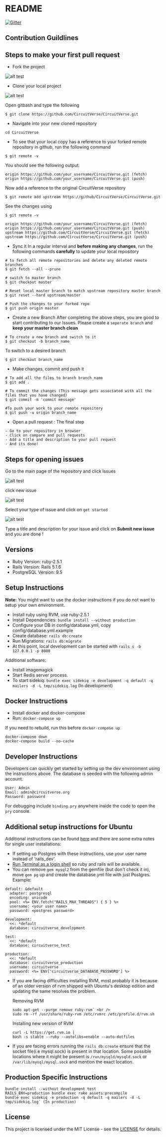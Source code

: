 # README

[![Gitter](https://badges.gitter.im/CircuitVerse/community.svg)](https://gitter.im/CircuitVerse/community?utm_source=badge&utm_medium=badge&utm_campaign=pr-badge)

## Contribution Guildlines
## Steps to make your first pull request
- Fork the project

![alt test](https://help.github.com/assets/images/help/repository/fork_button.jpg)

- Clone your local project

![alt test](https://help.github.com/assets/images/help/repository/https-url-clone.png)

Open gitbash and type the following
```
$ git clone https://github.com/CircuitVerse/CircuitVerse.git
```
- Navigate into your new cloned repository
```
cd CircuitVerse
```
- To see that your local copy has a reference to your forked remote repository in github, run the following command
```
$ git remote -v
```
You should see the following output:
```
origin https://github.com/your_username/CircuitVerse.git (fetch)
origin https://github.com/your_username/CircuitVerse.git (push)
```
Now add a reference to the original CircuitVerse repository
```
$ git remote add upstream https://github/CircuitVerse/CircuitVerse.git
```
See the changes using
```
$ git remote -v
```
```
origin https://github.com/your_username/CircuitVerse.git (fetch)
origin https://github.com/your_username/CircuitVerse.git (push)
upstream https://github.com/CircuitVerse/CircuitVerse.git (fetch)
upstream https://github.com/CircuitVerse/CircuitVerse.git (push)
```
- Sync it
In a regular interval and **before making any changes**, run the following commands **carefully** to update your local repository
```
# to fetch all remote repositories and delete any deleted remote branches
$ git fetch --all --prune

# switch to master branch
$ git checkout master

# Reset local master branch to match upstream repository master branch
$ git reset --hard upstream/master

# Push the changes to your forked repo
$ git push origin master
```
- Create a new Branch
After completing the above steps, you are good to start contributing to our Issues. Please create a ```seperate branch``` and **keep your master branch clean**
```
# To create a new branch and switch to it
$ git checkout -b branch_name
```
To switch to a desired branch
```
$ git checkout branch_name
```
- Make changes, commit and push it 
```
# To add all the files to branch branch_name
$ git add .

# To commit the changes (This message gets associated with all the files that you have changed)
$ git commit -m 'commit message'

#To push your work to your remote repository
$ git push -u origin branch_name
```
- Open a pull request : The final step 
```
- Go to your repository in browser
- Click on compare and pull requests
- Add a title and description to your pull request
- And its done!
```

## Steps for opening issues
Go to the main page of the repository and click Issues

![alt test](https://help.github.com/assets/images/help/repository/repo-tabs-issues.png)

click new issue

![alt test](https://help.github.com/assets/images/help/issues/new_issues_button.png)

Select your type of issue and click on ```get started```

![alt test](https://help.github.com/assets/images/help/issues/issue_template_get_started_button.png)

Type a title and description for your issue and click on **Submit new issue** and you are done !

## Versions
- Ruby Version: ruby-2.5.1
- Rails Version: Rails 5.1.6
- PostgreSQL Version: 9.5

## Setup Instructions

**Note:** You might want to use the docker instructions if you do not want to setup your own environment. 

* Install ruby using RVM, use ruby-2.5.1
* Install Dependencies: `bundle install --without production`
* Configure your DB in config/database.yml, copy config/database.yml.example
* Create database: `rails db:create`
* Run Migrations: `rails db:migrate`
* At this point, local development can be started with ```rails s -b 127.0.0.1 -p 8080```

Additional software:
* Install imagemagick
* Start Redis server process.
* To start sidekiq: `bundle exec sidekiq -e development -q default -q mailers -d -L tmp/sidekiq.log` (In development)

## Docker Instructions

* Install docker and docker-compose
* Run: `docker-compose up`

If you need to rebuild, run this before `docker-compose up`
```
docker-compose down 
docker-compose build --no-cache
```

## Developer Instructions
Developers can quickly get started by setting up the dev environment using the instructions above. The database is seeded with the following admin account. 
```
User: Admin
Email: admin@circuitverse.org
Password: password
```

For debugging include `binding.pry` anywhere inside the code to open the `pry` console.

## Additional setup instructions for Ubuntu
Additional instructions can be found [here](https://www.howtoforge.com/tutorial/ubuntu-ruby-on-rails/) and there are some extra notes for single user installations:
- If setting up Postgres with these instructions, use your user name instead of 'rails_dev'.
- [Run Terminal as a login shell](https://rvm.io/integration/gnome-terminal/) so ruby and rails will be available.
- You can remove `gem mysql2` from the gemfile (but don't check it in), move `gem pg` up and create the database.yml file with just Postgres. Example:
```
default: &default
  adapter: postgresql
  encoding: unicode
  pool: <%= ENV.fetch("RAILS_MAX_THREADS") { 5 } %>
  username: <your user name>
  password: <postgres password>

development:
  <<: *default
  database: circuitverse_development

test:
  <<: *default
  database: circuitverse_test

production:
  <<: *default
  database: circuitverse_production
  username: circuitverse
  password: <%= ENV['circuitverse_DATABASE_PASSWORD'] %>
```

- If you are facing difficulties installing RVM, most probably it is because of an older version of rvm shipped with Ubuntu's desktop edition and updating the same resolves the problem.

  Removing RVM
  ```  
  sudo apt-get --purge remove ruby-rvm` <br /> 
  sudo rm -rf /usr/share/ruby-rvm /etc/rvmrc /etc/profile.d/rvm.sh
  ```
  Installing new version of RVM
  ```
  curl -L https://get.rvm.io | 
  bash -s stable --ruby --autolibs=enable --auto-dotfiles
  ```
- If you are facing errors running the `rails db:create` ensure that the socket file(i.e mysql.sock) is present in that location.   Some possible locations where it might be present is `/run/mysqld/mysqld.sock`  or `/var/lib/mysql/mysql.sock` and mention the exact location.


## Production Specific Instructions

```
bundle install --without development test
RAILS_ENV=production bundle exec rake assets:precompile
bundle exec sidekiq -e production -q default -q mailers -d -L tmp/sidekiq.log` (In production)
```

## License

This project is licensed under the MIT License - see the [LICENSE](LICENSE) for details.
